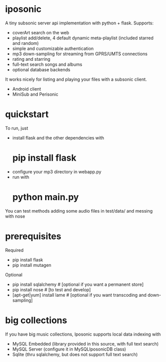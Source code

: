 iposonic
========

A tiny subsonic server api implementation with python + flask.
Supports:
 * coverArt search on the web
 * playlist add/delete, 4 default dynamic meta-playlist (included starred and random)
 * simple and customizable authentication
 * mp3 down-sampling for streaming from GPRS/UMTS connections
 * rating and starring
 * full-text search songs and albums
 * optional database backends 
  
It works nicely for listing and playing your files with a subsonic client.
 * Android client
 * MiniSub and Perisonic

quickstart
==========
To run, just 
 * install flask and the other dependencies with
	# pip install flask
 * configure your mp3 directory in webapp.py
 * run with
	# python main.py


You can test methods adding some audio files in test/data/ and messing with nose


prerequisites
============
Required
 * pip install flask
 * pip install mutagen

Optional
 * pip install sqlalchemy 	# [optional if you want a permanent store]
 * pip install nose 		# [to test and develop]
 * [apt-get|yum] install lame   # [optional if you want transcoding and down-sampling]

big collections
===============

If you have big music collections, Iposonic supports local data indexing with
 * MySQL Embedded 	(library provided in this source, with full text search)
 * MySQL Server 	(configure it in MySQLIposonicDB class)
 * Sqlite		(thru sqlalchemy, but does not support full text search)
